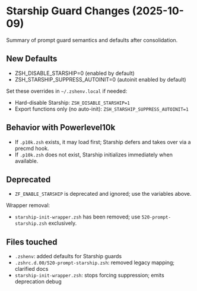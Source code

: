 # Starship Guard Changes (2025-10-09)

Summary of prompt guard semantics and defaults after consolidation.

## New Defaults

- ZSH_DISABLE_STARSHIP=0 (enabled by default)
- ZSH_STARSHIP_SUPPRESS_AUTOINIT=0 (autoinit enabled by default)

Set these overrides in `~/.zshenv.local` if needed:

- Hard-disable Starship: `ZSH_DISABLE_STARSHIP=1`
- Export functions only (no auto-init): `ZSH_STARSHIP_SUPPRESS_AUTOINIT=1`

## Behavior with Powerlevel10k

- If `.p10k.zsh` exists, it may load first; Starship defers and takes over via a precmd hook.
- If `.p10k.zsh` does not exist, Starship initializes immediately when available.

## Deprecated

- `ZF_ENABLE_STARSHIP` is deprecated and ignored; use the variables above.

Wrapper removal:

- `starship-init-wrapper.zsh` has been removed; use `520-prompt-starship.zsh` exclusively.

## Files touched

- `.zshenv`: added defaults for Starship guards
- `.zshrc.d.00/520-prompt-starship.zsh`: removed legacy mapping; clarified docs
- `starship-init-wrapper.zsh`: stops forcing suppression; emits deprecation debug

